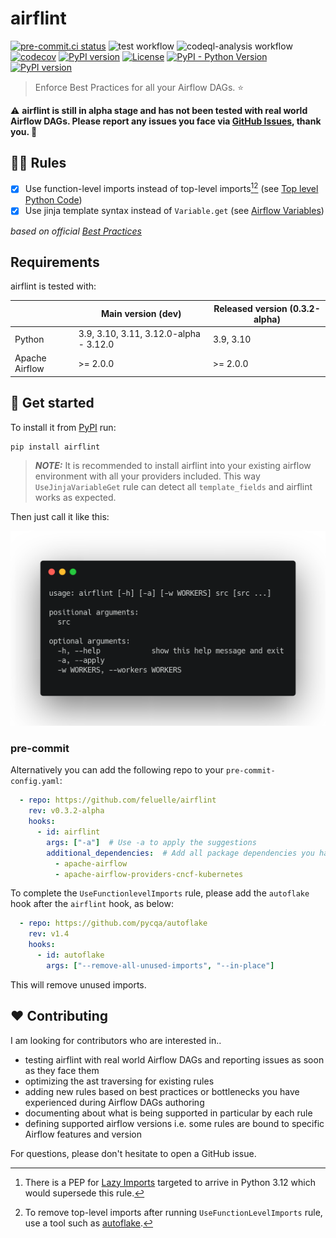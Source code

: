 # airflint

[![pre-commit.ci status](https://results.pre-commit.ci/badge/github/feluelle/airflint/main.svg)](https://results.pre-commit.ci/latest/github/feluelle/airflint/main)
![test workflow](https://github.com/feluelle/airflint/actions/workflows/test.yml/badge.svg)
![codeql-analysis workflow](https://github.com/feluelle/airflint/actions/workflows/codeql-analysis.yml/badge.svg)
[![codecov](https://codecov.io/gh/feluelle/airflint/branch/main/graph/badge.svg?token=J8UEP8IVY4)](https://codecov.io/gh/feluelle/airflint)
[![PyPI version](https://img.shields.io/pypi/v/airflint)](https://pypi.org/project/airflint/)
[![License](https://img.shields.io/pypi/l/airflint)](https://github.com/feluelle/airflint/blob/main/LICENSE)
[![PyPI - Python Version](https://img.shields.io/pypi/pyversions/airflint)](https://pypi.org/project/airflint/)
[![PyPI version](https://img.shields.io/pypi/dm/airflint)](https://pypi.org/project/airflint/)

> Enforce Best Practices for all your Airflow DAGs. ⭐

⚠️ **airflint is still in alpha stage and has not been tested with real world Airflow DAGs. Please report any issues you face via [GitHub Issues](https://github.com/feluelle/airflint/issues), thank you. 🙏**

## 🧑‍🏫 Rules

- [x] Use function-level imports instead of top-level imports[^1][^2] (see [Top level Python Code](https://airflow.apache.org/docs/apache-airflow/stable/best-practices.html#top-level-python-code))
- [x] Use jinja template syntax instead of `Variable.get` (see [Airflow Variables](https://airflow.apache.org/docs/apache-airflow/stable/best-practices.html#airflow-variables))

[^1]: There is a PEP for [Lazy Imports](https://peps.python.org/pep-0690/) targeted to arrive in Python 3.12 which would supersede this rule.

[^2]: To remove top-level imports after running `UseFunctionLevelImports` rule, use a tool such as [autoflake](https://github.com/PyCQA/autoflake).

_based on official [Best Practices](https://airflow.apache.org/docs/apache-airflow/stable/best-practices.html)_

## Requirements

airflint is tested with:

|                | Main version (dev)                     | Released version (0.3.2-alpha) |
|----------------|----------------------------------------|--------------------------------|
| Python         | 3.9, 3.10, 3.11, 3.12.0-alpha - 3.12.0 | 3.9, 3.10                      |
| Apache Airflow | >= 2.0.0                               | >= 2.0.0                       |

## 🚀 Get started

To install it from [PyPI](https://pypi.org/) run:

```console
pip install airflint
```

> **_NOTE:_** It is recommended to install airflint into your existing airflow environment with all your providers included. This way `UseJinjaVariableGet` rule can detect all `template_fields` and airflint works as expected.

Then just call it like this:

![usage](assets/images/usage.png)

### pre-commit

Alternatively you can add the following repo to your `pre-commit-config.yaml`:

```yaml
  - repo: https://github.com/feluelle/airflint
    rev: v0.3.2-alpha
    hooks:
      - id: airflint
        args: ["-a"]  # Use -a to apply the suggestions
        additional_dependencies:  # Add all package dependencies you have in your dags, preferable with version spec
          - apache-airflow
          - apache-airflow-providers-cncf-kubernetes
```

To complete the `UseFunctionlevelImports` rule, please add the `autoflake` hook after the `airflint` hook, as below:

```yaml
  - repo: https://github.com/pycqa/autoflake
    rev: v1.4
    hooks:
      - id: autoflake
        args: ["--remove-all-unused-imports", "--in-place"]
```

This will remove unused imports.

## ❤️ Contributing

I am looking for contributors who are interested in..

- testing airflint with real world Airflow DAGs and reporting issues as soon as they face them
- optimizing the ast traversing for existing rules
- adding new rules based on best practices or bottlenecks you have experienced during Airflow DAGs authoring
- documenting about what is being supported in particular by each rule
- defining supported airflow versions i.e. some rules are bound to specific Airflow features and version

For questions, please don't hesitate to open a GitHub issue.
